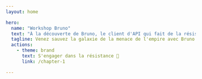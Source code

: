 ```yaml
---
layout: home

hero:
  name: "Workshop Bruno"
  text: "À la découverte de Bruno, le client d'API qui fait de la résistance"
  tagline: Venez sauvez la galaxie de la menace de l'empire avec Bruno et découvrir pas à pas ses fonctionnalités.
  actions:
    - theme: brand
      text: S'engager dans la résistance 🤝
      link: /chapter-1

---
```


<style>
.name {
  max-width: unset !important;
  margin-top: 50px
}
.text {
  max-width: unset !important;
  margin-top: 10px;
}
.tagline {
  max-width: unset !important;
  margin-top: 20px;
}
.actions {
  justify-content: flex-end;
}
.VPButton {
  border-radius: 24px !important;
  padding: 0 24px !important;
  line-height: 46px !important;
  font-size: 16px !important;
}
</style>